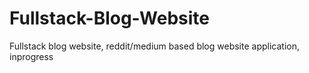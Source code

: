# Fullstack-Blog-Website
Fullstack blog website, reddit/medium based blog website application, inprogress

